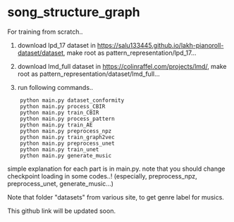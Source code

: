 # song_structure_graph


For training from scratch..

1. download lpd_17 dataset in https://salu133445.github.io/lakh-pianoroll-dataset/dataset, make root as pattern_representation/lpd_17...

2. download lmd_full dataset in https://colinraffel.com/projects/lmd/, make root as pattern_representation/dataset/lmd_full...

3. run following commands..
   
```
    python main.py dataset_conformity
    python main.py process_CBIR
    python main.py train_CBIR
    python main.py process_pattern
    python main.py train_AE
    python main.py preprocess_npz
    python main.py train_graph2vec
    python main.py preprocess_unet
    python main.py train_unet
    python main.py generate_music
```

simple explanation for each part is in main.py. note that you should change checkpoint loading in some codes..!
(especially, preprocess_npz, preprocess_unet, generate_music...)

Note that folder "datasets" from various site, to get genre label for musics.

This github link will be updated soon.
